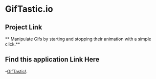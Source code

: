 # GifTastic.io
## Project Link 
** Manipulate Gifs by starting and stopping their animation with a simple click.**
## Find this application Link Here 
-[GifTastic!](https://dragon-stark.github.io/Giphy-Time.io/).
